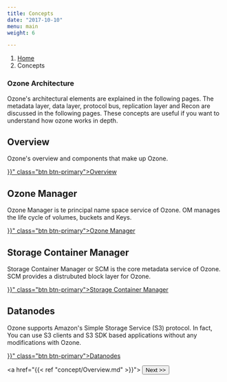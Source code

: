 ```yaml
---
title: Concepts
date: "2017-10-10"
menu: main
weight: 6

---
```


<!---
  Licensed to the Apache Software Foundation (ASF) under one or more
  contributor license agreements.  See the NOTICE file distributed with
  this work for additional information regarding copyright ownership.
  The ASF licenses this file to You under the Apache License, Version 2.0
  (the "License"); you may not use this file except in compliance with
  the License.  You may obtain a copy of the License at

      http://www.apache.org/licenses/LICENSE-2.0

  Unless required by applicable law or agreed to in writing, software
  distributed under the License is distributed on an "AS IS" BASIS,
  WITHOUT WARRANTIES OR CONDITIONS OF ANY KIND, either express or implied.
  See the License for the specific language governing permissions and
  limitations under the License.
-->

<nav aria-label="breadcrumb">
  <ol class="breadcrumb">
    <li class="breadcrumb-item"><a href="/">Home</a></li>
    <li class="breadcrumb-item active" aria-current="page">Concepts</li>
  </ol>
</nav>


<div class="jumbotron jumbotron-fluid">
  <div class="container">
    <h3 class="display-4">Ozone Architecture </h3>
    <p class="lead">
Ozone's architectural elements are explained in the following pages. The
metadata layer, data layer, protocol bus, replication layer and Recon  are
discussed in the following pages. These concepts are useful if you want to
understand how ozone works in depth.
</div>
</div>

<div class="row">
       <div class="col-sm-6">
<div class="card" >
  <div class="card-body">
    <h2 class="card-title">Overview</h2>
    <p class="card-text">Ozone's overview and components that make up Ozone.</p>
     <a href="{{< ref "concept/Overview.md" >}}"
    class="btn btn-primary">Overview</a>
</div>
</div>
</div>



<div class="row">
       <div class="col-sm-6">
<div class="card" >
  <div class="card-body">
    <h2 class="card-title">Ozone Manager</h2>
    <p class="card-text">Ozone Manager is te principal name space service of
    Ozone. OM manages the life cycle of volumes, buckets and Keys.
    </p>
     <a href="{{< ref "concept/OzoneManager.md" >}}"
    class="btn btn-primary">Ozone Manager</a>
</div>
</div>
</div>

<div class="row">
       <div class="col-sm-6">
<div class="card" >
  <div class="card-body">
    <h2 class="card-title">Storage Container Manager</h2>
    <p class="card-text"> Storage Container Manager or SCM is the core
    metadata service of Ozone. SCM provides a distrubuted block layer for
    Ozone.
     </p>
     <a href="{{< ref "concept/Hdds.md" >}}"
    class="btn btn-primary">Storage Container Manager</a>
</div>
</div>
</div>


<div class="row">
       <div class="col-sm-6">
<div class="card" >
  <div class="card-body">
    <h2 class="card-title">Datanodes</h2>
    <p class="card-text">Ozone supports Amazon's Simple Storage Service (S3)
   protocol. In fact, You can use S3 clients and S3 SDK based applications
   without any modifications with Ozone.
    </p>
     <a href="{{< ref "concept/datanodes.md" >}}"
    class="btn btn-primary">Datanodes</a>
</div>
</div>
</div>
</div>


<a href="{{< ref "concept/Overview.md" >}}"> <button type="button"
class="btn  btn-success btn-lg">Next >></button>